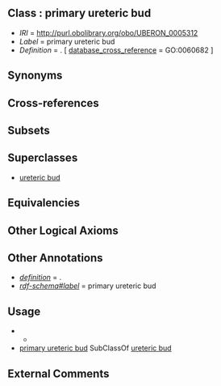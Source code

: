 
## Class : primary ureteric bud

 * *IRI* = http://purl.obolibrary.org/obo/UBERON_0005312
 * *Label* = primary ureteric bud
 * *Definition* = . [ [database_cross_reference](../../ef/oboInOwl#hasDbXref.md) = GO:0060682 ]

## Synonyms


## Cross-references


## Subsets


## Superclasses

 * [ureteric bud](../../UBERON/84/UBERON_0000084.md)

## Equivalencies


## Other Logical Axioms


## Other Annotations

 * *[definition](../../IAO/15/IAO_0000115.md)* = .
 * *[rdf-schema#label](../../el/rdf-schema#label.md)* = primary ureteric bud

## Usage

 * -
 * [primary ureteric bud](../../UBERON/12/UBERON_0005312.md) SubClassOf [ureteric bud](../../UBERON/84/UBERON_0000084.md)

## External Comments

